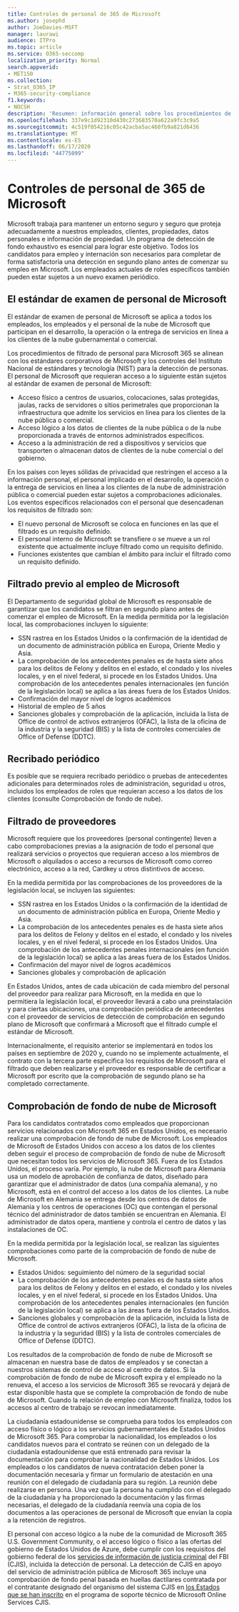 ```yaml
---
title: Controles de personal de 365 de Microsoft
ms.author: josephd
author: JoeDavies-MSFT
manager: laurawi
audience: ITPro
ms.topic: article
ms.service: O365-seccomp
localization_priority: Normal
search.appverid:
- MET150
ms.collection:
- Strat_O365_IP
- M365-security-compliance
f1.keywords:
- NOCSH
description: 'Resumen: información general sobre los procedimientos de filtrado de personal de Microsoft para Microsoft 365.'
ms.openlocfilehash: 337e9c1d92310d430c273683570a622a9fc3c9a5
ms.sourcegitcommit: 4c519f054216c05c42acba5ac460fb9a821d6436
ms.translationtype: MT
ms.contentlocale: es-ES
ms.lasthandoff: 06/17/2020
ms.locfileid: "44775099"
---
```

# <a name="microsoft-365-personnel-controls"></a>Controles de personal de 365 de Microsoft

Microsoft trabaja para mantener un entorno seguro y seguro que proteja adecuadamente a nuestros empleados, clientes, propiedades, datos personales e información de propiedad. Un programa de detección de fondo exhaustivo es esencial para lograr este objetivo. Todos los candidatos para empleo y internación son necesarios para completar de forma satisfactoria una detección en segundo plano antes de comenzar su empleo en Microsoft. Los empleados actuales de roles específicos también pueden estar sujetos a un nuevo examen periódico.

## <a name="the-microsoft-personnel-screening-standard"></a>El estándar de examen de personal de Microsoft

El estándar de examen de personal de Microsoft se aplica a todos los empleados, los empleados y el personal de la nube de Microsoft que participan en el desarrollo, la operación o la entrega de servicios en línea a los clientes de la nube gubernamental o comercial.

Los procedimientos de filtrado de personal para Microsoft 365 se alinean con los estándares corporativos de Microsoft y los controles del Instituto Nacional de estándares y tecnología (NIST) para la detección de personas. El personal de Microsoft que requieran acceso a lo siguiente están sujetos al estándar de examen de personal de Microsoft:

- Acceso físico a centros de usuarios, colocaciones, salas protegidas, jaulas, racks de servidores o sitios perimetrales que proporcionan la infraestructura que admite los servicios en línea para los clientes de la nube pública o comercial.
- Acceso lógico a los datos de clientes de la nube pública o de la nube proporcionada a través de entornos administrados específicos.
- Acceso a la administración de red a dispositivos y servicios que transporten o almacenan datos de clientes de la nube comercial o del gobierno.

En los países con leyes sólidas de privacidad que restringen el acceso a la información personal, el personal implicado en el desarrollo, la operación o la entrega de servicios en línea a los clientes de la nube de administración pública o comercial pueden estar sujetos a comprobaciones adicionales. Los eventos específicos relacionados con el personal que desencadenan los requisitos de filtrado son:

- El nuevo personal de Microsoft se coloca en funciones en las que el filtrado es un requisito definido.
- El personal interno de Microsoft se transfiere o se mueve a un rol existente que actualmente incluye filtrado como un requisito definido.
- Funciones existentes que cambian el ámbito para incluir el filtrado como un requisito definido.

## <a name="microsoft-pre-employment-screening"></a>Filtrado previo al empleo de Microsoft

El Departamento de seguridad global de Microsoft es responsable de garantizar que los candidatos se filtran en segundo plano antes de comenzar el empleo de Microsoft.
En la medida permitida por la legislación local, las comprobaciones incluyen lo siguiente:

- SSN rastrea en los Estados Unidos o la confirmación de la identidad de un documento de administración pública en Europa, Oriente Medio y Asia.
- La comprobación de los antecedentes penales es de hasta siete años para los delitos de Felony y delitos en el estado, el condado y los niveles locales, y en el nivel federal, si procede en los Estados Unidos. Una comprobación de los antecedentes penales internacionales (en función de la legislación local) se aplica a las áreas fuera de los Estados Unidos.
- Confirmación del mayor nivel de logros académicos
- Historial de empleo de 5 años
- Sanciones globales y comprobación de la aplicación, incluida la lista de Office de control de activos extranjeros (OFAC), la lista de la oficina de la industria y la seguridad (BIS) y la lista de controles comerciales de Office of Defense (DDTC).

## <a name="periodic-re-screening"></a>Recribado periódico

Es posible que se requiera recribado periódico o pruebas de antecedentes adicionales para determinados roles de administración, seguridad u otros, incluidos los empleados de roles que requieran acceso a los datos de los clientes (consulte Comprobación de fondo de nube).

## <a name="supplier-screening"></a>Filtrado de proveedores

Microsoft requiere que los proveedores (personal contingente) lleven a cabo comprobaciones previas a la asignación de todo el personal que realizará servicios o proyectos que requieran acceso a los miembros de Microsoft o alquilados o acceso a recursos de Microsoft como correo electrónico, acceso a la red, Cardkey u otros distintivos de acceso.

En la medida permitida por las comprobaciones de los proveedores de la legislación local, se incluyen las siguientes:

- SSN rastrea en los Estados Unidos o la confirmación de la identidad de un documento de administración pública en Europa, Oriente Medio y Asia.
- La comprobación de los antecedentes penales es de hasta siete años para los delitos de Felony y delitos en el estado, el condado y los niveles locales, y en el nivel federal, si procede en los Estados Unidos. Una comprobación de los antecedentes penales internacionales (en función de la legislación local) se aplica a las áreas fuera de los Estados Unidos.
- Confirmación del mayor nivel de logros académicos
- Sanciones globales y comprobación de aplicación

En Estados Unidos, antes de cada ubicación de cada miembro del personal del proveedor para realizar para Microsoft, en la medida en que lo permitiera la legislación local, el proveedor llevará a cabo una preinstalación y para ciertas ubicaciones, una comprobación periódica de antecedentes con el proveedor de servicios de detección de comprobación en segundo plano de Microsoft que confirmará a Microsoft que el filtrado cumple el estándar de Microsoft. 

Internacionalmente, el requisito anterior se implementará en todos los países en septiembre de 2020 y, cuando no se implemente actualmente, el contrato con la tercera parte especifica los requisitos de Microsoft para el filtrado que deben realizarse y el proveedor es responsable de certificar a Microsoft por escrito que la comprobación de segundo plano se ha completado correctamente.

## <a name="microsoft-cloud-background-check"></a>Comprobación de fondo de nube de Microsoft

Para los candidatos contratados como empleados que proporcionan servicios relacionados con Microsoft 365 en Estados Unidos, es necesario realizar una comprobación de fondo de nube de Microsoft. Los empleados de Microsoft de Estados Unidos con acceso a los datos de los clientes deben seguir el proceso de comprobación de fondo de nube de Microsoft que necesitan todos los servicios de Microsoft 365. Fuera de los Estados Unidos, el proceso varía. Por ejemplo, la nube de Microsoft para Alemania usa un modelo de aprobación de confianza de datos, diseñado para garantizar que el administrador de datos (una compañía alemana), y no Microsoft, está en el control del acceso a los datos de los clientes. La nube de Microsoft en Alemania se entrega desde los centros de datos de Alemania y los centros de operaciones (OC) que contengan el personal técnico del administrador de datos también se encuentran en Alemania. El administrador de datos opera, mantiene y controla el centro de datos y las instalaciones de OC.

En la medida permitida por la legislación local, se realizan las siguientes comprobaciones como parte de la comprobación de fondo de nube de Microsoft.

- Estados Unidos: seguimiento del número de la seguridad social
- La comprobación de los antecedentes penales es de hasta siete años para los delitos de Felony y delitos en el estado, el condado y los niveles locales, y en el nivel federal, si procede en los Estados Unidos. Una comprobación de los antecedentes penales internacionales (en función de la legislación local) se aplica a las áreas fuera de los Estados Unidos.
- Sanciones globales y comprobación de la aplicación, incluida la lista de Office de control de activos extranjeros (OFAC), la lista de la oficina de la industria y la seguridad (BIS) y la lista de controles comerciales de Office of Defense (DDTC).

Los resultados de la comprobación de fondo de nube de Microsoft se almacenan en nuestra base de datos de empleados y se conectan a nuestros sistemas de control de acceso al centro de datos. Si la comprobación de fondo de nube de Microsoft expira y el empleado no la renueva, el acceso a los servicios de Microsoft 365 se revocará y dejará de estar disponible hasta que se complete la comprobación de fondo de nube de Microsoft. Cuando la relación de empleo con Microsoft finaliza, todos los accesos al centro de trabajo se revocan inmediatamente.

La ciudadanía estadounidense se comprueba para todos los empleados con acceso físico o lógico a los servicios gubernamentales de Estados Unidos de Microsoft 365. Para comprobar la nacionalidad, los empleados o los candidatos nuevos para el contrato se reúnen con un delegado de la ciudadanía estadounidense que está entrenado para revisar la documentación para comprobar la nacionalidad de Estados Unidos. Los empleados o los candidatos de nueva contratación deben poner la documentación necesaria y firmar un formulario de atestación en una reunión con el delegado de ciudadanía para su región. La reunión debe realizarse en persona. Una vez que la persona ha cumplido con el delegado de la ciudadanía y ha proporcionado la documentación y las firmas necesarias, el delegado de la ciudadanía reenvía una copia de los documentos a las operaciones de personal de Microsoft que envían la copia a la retención de registros.

El personal con acceso lógico a la nube de la comunidad de Microsoft 365 U.S. Government Community, o el acceso lógico o físico a las ofertas del gobierno de Estados Unidos de Azure, debe cumplir con los requisitos del gobierno federal de los [servicios de información de justicia criminal](https://www.fbi.gov/services/cjis) del FBI (CJIS), incluida la detección de personal. La detección de CJIS en apoyo del servicio de administración pública de Microsoft 365 incluye una comprobación de fondo penal basada en huellas dactilares contratada por el contratante designado del organismo del sistema CJIS en [los Estados que se han inscrito](https://blogs.office.com/2013/10/23/california-and-microsoft-sign-cjis-security-policy-agreement/) en el programa de soporte técnico de Microsoft Online Services CJIS.
